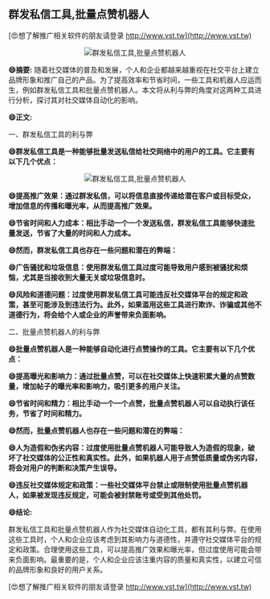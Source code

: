 ## **群发私信工具,批量点赞机器人**

[😍想了解推广相关软件的朋友请登录 http://www.vst.tw](http://www.vst.tw)

 <center><img src="https://vst.tw/MP4/tuiguang/png/8.png" alt="群发私信工具,批量点赞机器人"></center>

**😄摘要:**
随着社交媒体的普及和发展，个人和企业都越来越重视在社交平台上建立品牌形象和推广自己的产品。为了提高效率和节省时间，一些工具和机器人应运而生，例如群发私信工具和批量点赞机器人。本文将从利与弊的角度对这两种工具进行分析，探讨其对社交媒体自动化的影响。

**😄正文:**

一、群发私信工具的利与弊

**😄群发私信工具是一种能够批量发送私信给社交网络中的用户的工具。它主要有以下几个优点：**

 <center><img src="https://vst.tw/MP4/tuiguang/png/7.png" alt="群发私信工具,批量点赞机器人"></center>

**😄提高推广效果：通过群发私信，可以将信息直接传递给潜在客户或目标受众，增加信息的传播和曝光率，从而提高推广效果。**

**😄节省时间和人力成本：相比手动一个一个发送私信，群发私信工具能够快速批量发送，节省了大量的时间和人力成本。**

**😄然而，群发私信工具也存在一些问题和潜在的弊端：**

**😄广告骚扰和垃圾信息：使用群发私信工具过度可能导致用户感到被骚扰和烦恼，尤其是当接收到大量无关或垃圾信息时。**

**😄风险和道德问题：过度使用群发私信工具可能违反社交媒体平台的规定和政策，甚至可能涉及到违法行为。此外，如果滥用这些工具进行欺诈、诈骗或其他不道德行为，将会给个人或企业的声誉带来负面影响。**

二、批量点赞机器人的利与弊

**😄批量点赞机器人是一种能够自动化进行点赞操作的工具。它主要有以下几个优点：**

**😄提高曝光和影响力：通过批量点赞，可以在社交媒体上快速积累大量的点赞数量，增加帖子的曝光率和影响力，吸引更多的用户关注。**

**😄节省时间和精力：相比手动一个一个点赞，批量点赞机器人可以自动执行该任务，节省了时间和精力。**

**😄然而，批量点赞机器人也存在一些问题和潜在的弊端：**

**😄人为造假和伪劣内容：过度使用批量点赞机器人可能导致人为造假的现象，破坏了社交媒体的公正性和真实性。此外，如果机器人用于点赞低质量或伪劣内容，将会对用户的判断和决策产生误导。**

**😄违反社交媒体规定和政策：一些社交媒体平台禁止或限制使用批量点赞机器人，如果被发现违反规定，可能会被封禁账号或受到其他处罚。**

**😄结论:**

群发私信工具和批量点赞机器人作为社交媒体自动化工具，都有其利与弊。在使用这些工具时，个人和企业应该考虑到其影响力与道德性，并遵守社交媒体平台的规定和政策。合理使用这些工具，可以提高推广效果和曝光率，但过度使用可能会带来负面影响。最重要的是，个人和企业应该注重内容的质量和真实性，以建立可信的品牌形象和良好的用户关系。

[😍想了解推广相关软件的朋友请登录 http://www.vst.tw](http://www.vst.tw)



